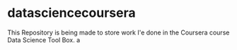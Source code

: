 # datasciencecoursera
This Repository is being made to store work I'e done in the Coursera course Data Science Tool Box.
a
